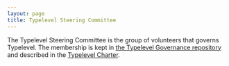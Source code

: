```yaml
---
layout: page
title: Typelevel Steering Committee
---
```


The Typelevel Steering Committee is the group of volunteers that
governs Typelevel.  The membership is kept in [the Typelevel
Governance repository][steering-committee] and described in the
[Typelevel Charter][charter].

[steering-committee]: https://github.com/typelevel/governance/blob/main/STEERING-COMMITTEE.md
[charter]: https://github.com/typelevel/governance/blob/main/CHARTER.md
